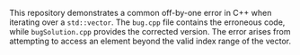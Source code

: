 This repository demonstrates a common off-by-one error in C++ when iterating over a `std::vector`. The `bug.cpp` file contains the erroneous code, while `bugSolution.cpp` provides the corrected version.  The error arises from attempting to access an element beyond the valid index range of the vector.